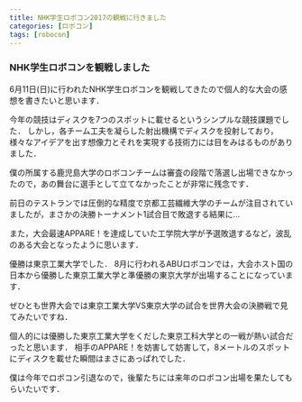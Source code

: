 ```yaml
---
title: NHK学生ロボコン2017の観戦に行きました
categories: [ロボコン]
tags: [robocon]
---
```


### NHK学生ロボコンを観戦しました

6月11日(日)に行われたNHK学生ロボコンを観戦してきたので個人的な大会の感想を書きたいと思います．

今年の競技はディスクを7つのスポットに載せるというシンプルな競技課題でした．
しかし，各チーム工夫を凝らした射出機構でディスクを投射しており，様々なアイデアを出す想像力とそれを実現する技術力には目をみはるものがありました．

僕の所属する鹿児島大学のロボコンチームは審査の段階で落選し出場できなかったので，あの舞台に選手として立てなかったことが非常に残念です．

前日のテストランでは圧倒的な精度で京都工芸繊維大学のチームが注目されていましたが，まさかの決勝トーナメント1試合目で敗退する結果に...

また，大会最速APPARE！を達成していた工学院大学が予選敗退するなど，波乱のある大会となったように思います．

優勝は東京工業大学でした．
8月に行われるABUロボコンでは，大会ホスト国の日本から優勝した東京工業大学と準優勝の東京大学が出場することになっています．

ぜひとも世界大会では東京工業大学VS東京大学の試合を世界大会の決勝戦で見てみたいですね．

個人的には優勝した東京工業大学をくだした東京工科大学との一戦が熱い試合だったと思います．
相手のAPPARE！を妨害して妨害して，8メートルのスポットにディスクを載せた瞬間はまさにあっぱれでした．

僕は今年でロボコン引退なので，後輩たちには来年のロボコン出場を果たしてもらいたいです．